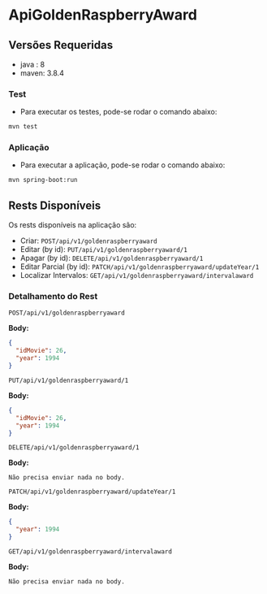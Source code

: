 # ApiGoldenRaspberryAward

## Versões Requeridas
* java : 8
* maven: 3.8.4

### Test

* Para executar os testes, pode-se rodar o comando abaixo:

```bash
mvn test
```

### Aplicação

* Para executar a aplicação, pode-se rodar o comando abaixo:

```bash
mvn spring-boot:run
```

## Rests Disponíveis

Os rests disponíveis na aplicação são:

* Criar: `POST/api/v1/goldenraspberryaward`
* Editar (by id): `PUT/api/v1/goldenraspberryaward/1`
* Apagar (by id): `DELETE/api/v1/goldenraspberryaward/1`
* Editar Parcial (by id): `PATCH/api/v1/goldenraspberryaward/updateYear/1`
* Localizar Intervalos: `GET/api/v1/goldenraspberryaward/intervalaward`

### Detalhamento do Rest

`POST/api/v1/goldenraspberryaward`

**Body:**

```json
{
  "idMovie": 26,
  "year": 1994
}
```

`PUT/api/v1/goldenraspberryaward/1`

**Body:**

```json
{
  "idMovie": 26,
  "year": 1994
}
```

`DELETE/api/v1/goldenraspberryaward/1`

**Body:**

```
Não precisa enviar nada no body.
```

`PATCH/api/v1/goldenraspberryaward/updateYear/1`

**Body:**

```json
{
  "year": 1994
}
```

`GET/api/v1/goldenraspberryaward/intervalaward`

**Body:**

```
Não precisa enviar nada no body.
```
